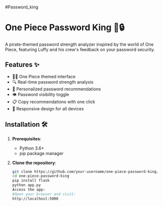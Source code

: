 #Password_king

# One Piece Password King 👑🔒

A pirate-themed password strength analyzer inspired by the world of One Piece, featuring Luffy and his crew's feedback on your password security.


## Features ✨

- 🏴‍☠️ One Piece themed interface
- 🔍 Real-time password strength analysis
- 💪 Personalized password recommendations
- 👁️ Password visibility toggle
- 📋 Copy recommendations with one click
- 📱 Responsive design for all devices

## Installation 🛠️


1. **Prerequisites**:
   - Python 3.6+
   - pip package manager

2. **Clone the repository**:
   ```bash
   git clone https://github.com/your-username/one-piece-password-king.git
   cd one-piece-password-king
   pip install flask
   python app.py
   Access the app:
   #Open your browser and visit:
   http://localhost:5000
